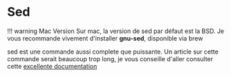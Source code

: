 # Sed

!!! warning Mac Version
    Sur mac, la version de sed par défaut est la BSD. Je vous recommande vivement d'installer **gnu-sed**, disponible via brew

sed est une commande aussi complete que puissante. Un article sur cette commande serait beaucoup trop long, je vous conseille d'aller consulter cette [excellente documentation](https://github.com/learnbyexample/Command-line-text-processing/blob/master/gnu_sed.md)
